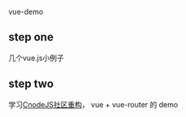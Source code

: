 vue-demo

## step one
几个vue.js小例子

## step two
学习[CnodeJS社区重构](https://github.com/shuiRong/VueCnodeJS)， 
vue + vue-router 的 demo